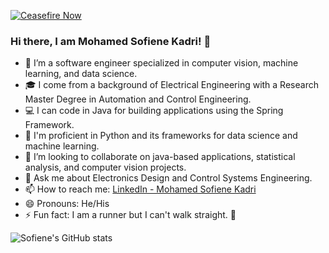 [![Ceasefire Now](https://badge.techforpalestine.org/default)](https://techforpalestine.org/learn-more)

### Hi there, I am Mohamed Sofiene Kadri! 👋 

- 🌱 I’m a software engineer specialized in computer vision, machine learning, and data science.
- 🎓 I come from a background of Electrical Engineering with a Research Master Degree in Automation and Control Engineering.
- 💻 I can code in Java for building applications using the Spring Framework.
- 🐍 I'm proficient in Python and its frameworks for data science and machine learning.
- 👯 I’m looking to collaborate on java-based applications, statistical analysis, and computer vision projects.
- 💬 Ask me about Electronics Design and Control Systems Engineering.
- 📫 How to reach me: [LinkedIn - Mohamed Sofiene Kadri](https://www.linkedin.com/in/mohamed-sofiene-kadri)
- 😄 Pronouns: He/His
- ⚡ Fun fact: I am a runner but I can't walk straight. :runner: 

![Sofiene's GitHub stats](https://github-readme-stats.vercel.app/api?username=KadriSof&theme=buefy_icons=true)
<!--
**KadriSof/KadriSof** is a ✨ _special_ ✨ repository because its `README.md` (this file) appears on your GitHub profile.

Here are some ideas to get you started:

- 🔭 I’m currently working on ...
- 🌱 I’m currently learning ...
- 👯 I’m looking to collaborate on ...
- 🤔 I’m looking for help with ...
- 💬 Ask me about ...
- 📫 How to reach me: [LinkedIn - Mohamed Sofiene Kadri](https://www.linkedin.com/in/mohamed-sofiene-kadri)
- 😄 Pronouns: ...
- ⚡ Fun fact: ...
-->
